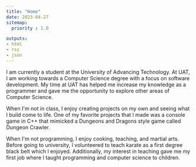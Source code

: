 ```yaml
---
title: "Home"
date: 2023-04-27
sitemap:
  priority : 1.0

outputs:
- html
- rss
- json
---
```

I am currently a student at the University of Advancing Technology. At UAT, I am working towards a Computer Science degree with a focus on software development. My time at UAT has helped me increase my knowledge as a programmer and gave me the opportunity to explore other areas of Computer Science. 

When I'm not in class, I enjoy creating projects on my own and seeing what I build come to life. One of my favorite projects that I made was a console game in C++ that mimicked a Dungeons and Dragons style game called Dungeon Crawler. 

When I'm not programming, I enjoy cooking, teaching, and martial arts. Before going to university, I volunteered to teach karate as a first degree black belt which I enjoyed. Additionally, my interest in teaching gave me my first job where I taught programming and computer science to children.

